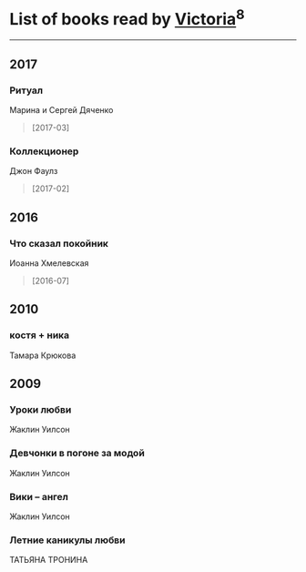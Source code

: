 # List of books read by [Victoria](http://vk.com/id79282053)<sup>8</sup>
---

## 2017

### Ритуал
Марина и Сергей Дяченко
> [2017-03] 


### Коллекционер
Джон Фаулз
> [2017-02] 



## 2016

### Что сказал покойник
Иоанна Хмелевская
> [2016-07] 



## 2010

### костя + ника
Тамара Крюкова



## 2009

### Уроки любви
Жаклин Уилсон


### Девчонки в погоне за модой
Жаклин Уилсон


### Вики – ангел
Жаклин Уилсон


### Летние каникулы любви
ТАТЬЯНА ТРОНИНА



